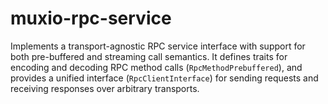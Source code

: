 # muxio-rpc-service

Implements a transport-agnostic RPC service interface with support for both pre-buffered and streaming call semantics. It defines traits for encoding and decoding RPC method calls (`RpcMethodPrebuffered`), and provides a unified interface (`RpcClientInterface`) for sending requests and receiving responses over arbitrary transports.
